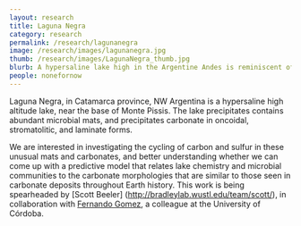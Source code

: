 ```yaml
---
layout: research
title: Laguna Negra
category: research
permalink: /research/lagunanegra
image: /research/images/lagunanegra.jpg
thumb: /research/images/LagunaNegra_thumb.jpg
blurb: A hypersaline lake high in the Argentine Andes is reminiscent of the Archean
people: nonefornow
---
```


Laguna Negra, in Catamarca province, NW Argentina is a hypersaline high altitude lake, near the base of Monte Pissis. The lake precipitates contains abundant microbial mats, and precipitates carbonate in  oncoidal, stromatolitic, and laminate forms. 

We are interested in investigating the cycling of carbon and sulfur in these unusual mats and carbonates, and better understanding whether we can come up with a predictive model that relates lake chemistry and microbial communities to the carbonate morphologies that are similar to those seen in carbonate deposits throughout Earth history. This work is being spearheaded by [Scott Beeler] (http://bradleylab.wustl.edu/team/scott/), in collaboration with [Fernando Gomez](http://www.efn.uncor.edu/investigacion/LACS/fernando.htm), a colleague at the University of C&oacute;rdoba. 
